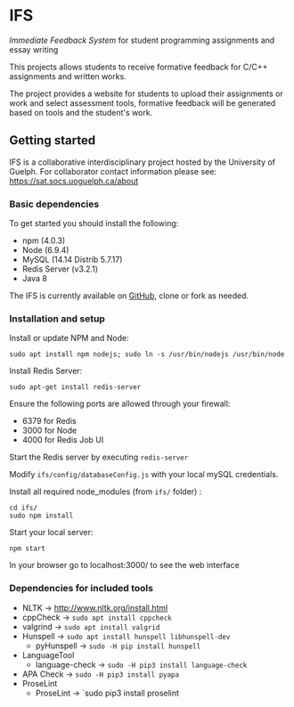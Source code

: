 # IFS
_Immediate Feedback System_ for student programming assignments and essay
writing

This projects allows students to receive formative feedback for C/C++
assignments and written works.

The project provides a website for students to upload their assignments or
work and select assessment tools, formative feedback will be generated based
on tools and the student's work.

## Getting started

IFS is a collaborative interdisciplinary project hosted by the University of Guelph.
For collaborator contact information please see:
https://sat.socs.uoguelph.ca/about

### Basic dependencies
To get started you should install the following:
 * npm (4.0.3)
 * Node (6.9.4)
 * MySQL (14.14 Distrib 5.7.17)
 * Redis Server (v3.2.1)
 * Java 8

The IFS is currently available on [GitHub](https://github.com/ian-james/IFS),
clone or fork as needed.

### Installation and setup

Install or update NPM and Node:
```
sudo apt install npm nodejs; sudo ln -s /usr/bin/nodejs /usr/bin/node
```

Install Redis Server:
```
sudo apt-get install redis-server
```

Ensure the following ports are allowed through your firewall:
 * 6379 for Redis
 * 3000 for Node
 * 4000 for Redis Job UI

Start the Redis server by executing `redis-server`

Modify `ifs/config/databaseConfig.js` with your local mySQL credentials.

Install all required node\_modules (from `ifs/` folder) :
```
cd ifs/
sudo npm install
```

Start your local server:
```
npm start
```

In your browser go to localhost:3000/ to see the web interface

### Dependencies for included tools

 * NLTK &rarr; http://www.nltk.org/install.html
 * cppCheck &rarr; `sudo apt install cppcheck`
 * valgrind &rarr; `sudo apt install valgrid`
 * Hunspell &rarr; `sudo apt install hunspell libhunspell-dev`
   + pyHunspell &rarr; `sudo -H pip install hunspell`
 * LanguageTool
   + language-check &rarr; `sudo -H pip3 install language-check`
 * APA Check &rarr; `sudo -H pip3 install pyapa`
 * ProseLint
   + ProseLint &rarr; `sudo pip3 install proselint


